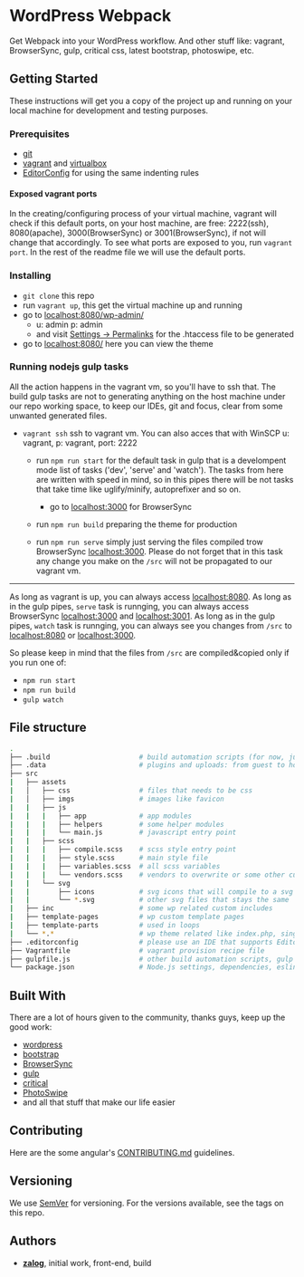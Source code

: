 # WordPress Webpack

Get Webpack into your WordPress workflow. And other stuff like: vagrant, BrowserSync, gulp, critical css, latest bootstrap, photoswipe, etc.

## Getting Started

These instructions will get you a copy of the project up and running on your local machine for development and testing purposes.

### Prerequisites

- [git](https://git-scm.com/)
- [vagrant](https://www.vagrantup.com/) and [virtualbox](https://www.virtualbox.org/)
- [EditorConfig](https://editorconfig.org/) for using the same indenting rules

#### Exposed vagrant ports

In the creating/configuring process of your virtual machine, vagrant will check if this default ports, on your host machine, are free: 2222(ssh), 8080(apache), 3000(BrowserSync) or 3001(BrowserSync), if not will change that accordingly.
To see what ports are exposed to you, run `vagrant port`.
In the rest of the readme file we will use the default ports.

### Installing

- `git clone` this repo
- run `vagrant up`, this get the virtual machine up and running
- go to [localhost:8080/wp-admin/](http://localhost:8080/wp-admin/)
  - u: admin p: admin
  - and visit [Settings -> Permalinks](http://localhost:8080/wp-admin/options-permalink.php) for the .htaccess file to be generated
- go to [localhost:8080/](http://localhost:8080/) here you can view the theme

### Running nodejs gulp tasks

All the action happens in the vagrant vm, so you'll have to ssh that.
The build gulp tasks are not to generating anything on the host machine under our repo working space, to keep our IDEs, git and focus, clear from some unwanted generated files.

- `vagrant ssh` ssh to vagrant vm. You can also acces that with WinSCP u: vagrant, p: vagrant, port: 2222

  - run `npm run start` for the default task in gulp that is a develompent mode list of tasks ('dev', 'serve' and 'watch'). The tasks from here are written with speed in mind, so in this pipes there will be not tasks that take time like uglify/minify, autoprefixer and so on.
    - go to [localhost:3000](http://localhost:3000/) for BrowserSync

  - run `npm run build` preparing the theme for production

  - run `npm run serve` simply just serving the files compiled trow BrowserSync [localhost:3000](http://localhost:3000/). Please do not forget that in this task any change you make on the `/src` will not be propagated to our vagrant vm.

---

As long as vagrant is up, you can always access [localhost:8080](http://localhost:8080/).
As long as in the gulp pipes, `serve` task is runnging, you can always access BrowserSync [localhost:3000](http://localhost:3000/) and [localhost:3001](http://localhost:3001/).
As long as in the gulp pipes, `watch` task is runnging, you can always see you changes from `/src` to [localhost:8080](http://localhost:8080/) or [localhost:3000](http://localhost:3000/).

So please keep in mind that the files from `/src` are compiled&copied only if you run one of:

- `npm run start`
- `npm run build`
- `gulp watch`

## File structure

```bash
.
├── .build                      # build automation scripts (for now, just webpack configuration)
├── .data                       # plugins and uploads: from guest to host linked directory
├── src
|   ├── assets
|   │   ├── css                 # files that needs to be css
|   │   ├── imgs                # images like favicon
|   |   ├── js
|   |   |   ├── app             # app modules
|   |   |   ├── helpers         # some helper modules
|   |   |   └── main.js         # javascript entry point
|   |   ├── scss
|   |   |   ├── compile.scss    # scss style entry point
|   |   |   ├── style.scss      # main style file
|   |   |   ├── variables.scss  # all scss variables
|   |   |   └── vendors.scss    # vendors to overwrite or some other custom vendors to import
|   |   └── svg
|   |       ├── icons           # svg icons that will compile to a svg sprite
|   |       └── *.svg           # other svg files that stays the same
|   ├── inc                     # some wp related custom includes
|   ├── template-pages          # wp custom template pages
|   ├── template-parts          # used in loops
|   └── *.*                     # wp theme related like index.php, single.php, functions.php, etc
├── .editorconfig               # please use an IDE that supports EditorConfig, we need to use the same indentation :)
├── Vagrantfile                 # vagrant provision recipe file
├── gulpfile.js                 # other build automation scripts, gulp ones (to do: needs to be in the same place, `.build`)
└── package.json                # Node.js settings, dependencies, eslintConfig, etc
```

## Built With

There are a lot of hours given to the community, thanks guys, keep up the good work:

- [wordpress](https://wordpress.org/)
- [bootstrap](http://getbootstrap.com/)
- [BrowserSync](https://github.com/BrowserSync/browser-sync)
- [gulp](https://github.com/gulpjs/gulp)
- [critical](https://github.com/addyosmani/critical)
- [PhotoSwipe](https://github.com/dimsemenov/PhotoSwipe)
- and all that stuff that make our life easier

## Contributing

Here are the some angular's [CONTRIBUTING.md](https://github.com/angular/angular/blob/master/CONTRIBUTING.md) guidelines.

## Versioning

We use [SemVer](http://semver.org/) for versioning. For the versions available, see the tags on this repo.

## Authors

- **[zalog](http://zalog.ro)**, initial work, front-end, build